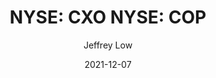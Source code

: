 ---
type: "report"
isIndustryResearch: 'true'
industryGroup: 'Natural Resources'
primerOrDeal: 'Deal Summaries'
paper: "CXO_NR_M&A_Jeffrey_Low.pdf"
author: "Jeffrey Low"
company: "Concho Resources Inc. (Target), ConocoPhillips (Acquirer)"
date: "2021-12-07"
summary: "On October 19, 2020, ConocoPhillips Inc. (NYSE: COP) announced their plans to conduct a friendly acquisition of Concho Resources (NYSE: CXO) for USD $9.68 billion. As of January 15, 2021, Concho Resources was officially taken over in an all-stock acquisition for USD $13.72 billion, where each Concho common share was converted to the right to receive 1.46 common shares of ConocoPhillips."
title: "NYSE: CXO NYSE: COP"
---